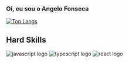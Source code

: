 ### Oi, eu sou o Angelo Fonseca


[![Top Langs](https://github-readme-stats.vercel.app/api/top-langs/?username=angelofonseca&layout=donut-vertical)](https://github.com/anuraghazra/github-readme-stats)

<div>
  <h2>Hard Skills</h2>
  <img src='https://img.shields.io/badge/JavaScript-F7DF1E?style=for-the-badge&logo=javascript&logoColor=black' alt='javascript logo'/>
  <img src='https://img.shields.io/badge/TypeScript-007ACC?style=for-the-badge&logo=typescript&logoColor=white' alt='typescript logo'/>
  <img src='https://img.shields.io/badge/React-20232A?style=for-the-badge&logo=react&logoColor=61DAFB' alt='react logo'/>
</div>
